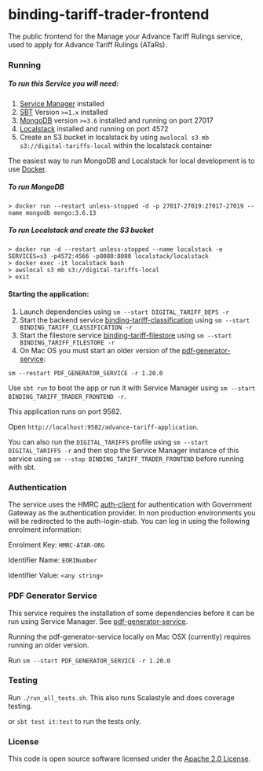 
# binding-tariff-trader-frontend

The public frontend for the Manage your Advance Tariff Rulings service, used to apply for Advance Tariff Rulings (ATaRs).

### Running

##### To run this Service you will need:

1) [Service Manager](https://github.com/hmrc/service-manager) installed
2) [SBT](https://www.scala-sbt.org) Version `>=1.x` installed
3) [MongoDB](https://www.mongodb.com/) version `>=3.6` installed and running on port 27017
4) [Localstack](https://github.com/localstack/localstack) installed and running on port 4572
5) Create an S3 bucket in localstack by using `awslocal s3 mb s3://digital-tariffs-local` within the localstack container

The easiest way to run MongoDB and Localstack for local development is to use [Docker](https://docs.docker.com/get-docker/).

##### To run MongoDB

```
> docker run --restart unless-stopped -d -p 27017-27019:27017-27019 --name mongodb mongo:3.6.13
```

##### To run Localstack and create the S3 bucket

```
> docker run -d --restart unless-stopped --name localstack -e SERVICES=s3 -p4572:4566 -p8080:8080 localstack/localstack
> docker exec -it localstack bash
> awslocal s3 mb s3://digital-tariffs-local
> exit
```

#### Starting the application:
 
1) Launch dependencies using `sm --start DIGITAL_TARIFF_DEPS -r`
2) Start the backend service [binding-tariff-classification](https://github.com/hmrc/binding-tariff-classification) using `sm --start BINDING_TARIFF_CLASSIFICATION -r`
3) Start the filestore service [binding-tariff-filestore](https://github.com/hmrc/binding-tariff-filestore) using `sm --start BINDING_TARIFF_FILESTORE -r`
5) On Mac OS you must start an older version of the [pdf-generator-service](https://github.com/hmrc/pdf-generator-service):
```
sm --restart PDF_GENERATOR_SERVICE -r 1.20.0
```

Use `sbt run` to boot the app or run it with Service Manager using `sm --start BINDING_TARIFF_TRADER_FRONTEND -r`.

This application runs on port 9582.

Open `http://localhost:9582/advance-tariff-application`.

You can also run the `DIGITAL_TARIFFS` profile using `sm --start DIGITAL_TARIFFS -r` and then stop the Service Manager instance of this service using `sm --stop BINDING_TARIFF_TRADER_FRONTEND` before running with sbt.

### Authentication

The service uses the HMRC [auth-client](https://github.com/hmrc/auth-client) for authentication with Government Gateway as the authentication provider. In non production environments you will be redirected to the auth-login-stub. You can log in using the following enrolment information:

Enrolment Key: `HMRC-ATAR-ORG`

Identifier Name: `EORINumber`

Identifier Value: `<any string>`

### PDF Generator Service

This service requires the installation of some dependencies before it can be run using Service Manager. See [pdf-generator-service](https://github.com/hmrc/pdf-generator-service).

Running the pdf-generator-service locally on Mac OSX (currently) requires running an older version.  

Run `sm --start PDF_GENERATOR_SERVICE -r 1.20.0`

### Testing

Run `./run_all_tests.sh`. This also runs Scalastyle and does coverage testing.

or `sbt test it:test` to run the tests only.

### License

This code is open source software licensed under the [Apache 2.0 License]("http://www.apache.org/licenses/LICENSE-2.0.html").
